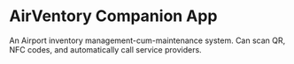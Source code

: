 # AirVentory Companion App

An Airport inventory management-cum-maintenance system. Can scan QR, NFC codes, and automatically call service providers.
